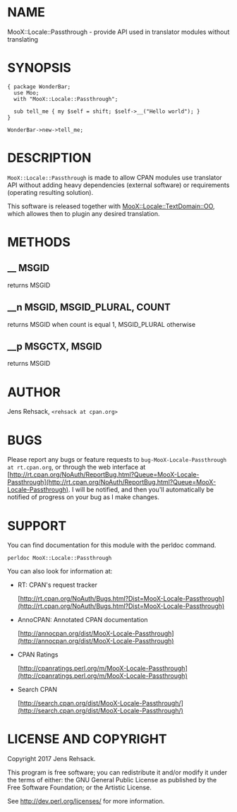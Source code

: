 # NAME

MooX::Locale::Passthrough - provide API used in translator modules without translating

# SYNOPSIS

    { package WonderBar;
      use Moo;
      with "MooX::Locale::Passthrough";

      sub tell_me { my $self = shift; $self->__("Hello world"); }
    }

    WonderBar->new->tell_me;

# DESCRIPTION

`MooX::Locale::Passthrough` is made to allow CPAN modules use translator API
without adding heavy dependencies (external software) or requirements (operating
resulting solution).

This software is released together with [MooX::Locale::TextDomain::OO](https://metacpan.org/pod/MooX::Locale::TextDomain::OO), which
allowes then to plugin any desired translation.

# METHODS

## \_\_ MSGID

returns MSGID

## \_\_n MSGID, MSGID\_PLURAL, COUNT

returns MSGID when count is equal 1, MSGID\_PLURAL otherwise

## \_\_p MSGCTX, MSGID

returns MSGID

# AUTHOR

Jens Rehsack, `<rehsack at cpan.org>`

# BUGS

Please report any bugs or feature requests to
`bug-MooX-Locale-Passthrough at rt.cpan.org`, or through the web interface at
[http://rt.cpan.org/NoAuth/ReportBug.html?Queue=MooX-Locale-Passthrough](http://rt.cpan.org/NoAuth/ReportBug.html?Queue=MooX-Locale-Passthrough).
I will be notified, and then you'll automatically be notified of progress
on your bug as I make changes.

# SUPPORT

You can find documentation for this module with the perldoc command.

    perldoc MooX::Locale::Passthrough

You can also look for information at:

- RT: CPAN's request tracker

    [http://rt.cpan.org/NoAuth/Bugs.html?Dist=MooX-Locale-Passthrough](http://rt.cpan.org/NoAuth/Bugs.html?Dist=MooX-Locale-Passthrough)

- AnnoCPAN: Annotated CPAN documentation

    [http://annocpan.org/dist/MooX-Locale-Passthrough](http://annocpan.org/dist/MooX-Locale-Passthrough)

- CPAN Ratings

    [http://cpanratings.perl.org/m/MooX-Locale-Passthrough](http://cpanratings.perl.org/m/MooX-Locale-Passthrough)

- Search CPAN

    [http://search.cpan.org/dist/MooX-Locale-Passthrough/](http://search.cpan.org/dist/MooX-Locale-Passthrough/)

# LICENSE AND COPYRIGHT

Copyright 2017 Jens Rehsack.

This program is free software; you can redistribute it and/or modify it
under the terms of either: the GNU General Public License as published
by the Free Software Foundation; or the Artistic License.

See http://dev.perl.org/licenses/ for more information.
